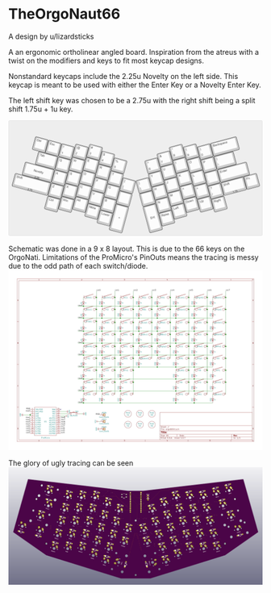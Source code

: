 # TheOrgoNaut66

A design by u/lizardsticks

A an ergonomic ortholinear angled board. Inspiration from the atreus with a twist on the modifiers and keys to fit most keycap designs. <br /> 

Nonstandard keycaps include the 2.25u Novelty on the left side. This keycap is meant to be used with either the Enter Key or a Novelty Enter Key. 

The left shift key was chosen to be a 2.75u with the right shift being a split shift 1.75u + 1u key.

![alt text](https://raw.githubusercontent.com/noredlace/OrgoNati/master/orgonati%20layout.png)



Schematic was done in a 9 x 8 layout. This is due to the 66 keys on the OrgoNati. Limitations of the ProMicro's PinOuts means the tracing is messy due to the odd path of each switch/diode. <br />
![alt text](https://raw.githubusercontent.com/noredlace/OrgoNati/master/orgonati%20schematic.jpg)

The glory of ugly tracing can be seen
![alt text](https://raw.githubusercontent.com/noredlace/OrgoNati/master/orgonati%20pcb.png)
